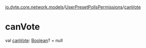 [io.dyte.core.network.models](../index.md)/[UserPresetPollsPermissions](index.md)/[canVote](can-vote.md)

# canVote


val [canVote](can-vote.md): [Boolean](https://kotlinlang.org/api/latest/jvm/stdlib/kotlin/-boolean/index.html)? = null
